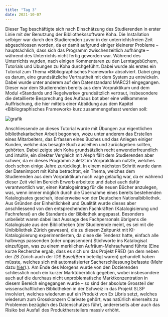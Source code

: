 ```yaml
---
title: "Tag 3"
date: 2021-10-07
---
```


Dieser Tag beschäftigte sich nach Einschätzung des Studierenden in erster Linie mit der Benutzung der Bibliothekssoftware Koha. 
Die Installation selbiger war durch den Studierenden zuvor in der unterrichtsfreien Zeit abgeschlossen worden, da er damit aufgrund einiger kleinerer Probleme – hauptsächlich, dass sich das Programm zwischenzeitlich aufhängte – während des Unterrichts nicht fertig geworden war.
Während des Unterrichts wurden, nach einigen Kommentaren zu den Lerntagebüchern, Tutorials und Übungen zu Koha durchgeführt.
Dabei wurde als erstes ein Tutorial zum Thema «Bibliographisches Framework» absolviert. Dabei ging es darum, eine grundsätzliche Vertrautheit mit dem System zu entwickeln. Dabei wurde unter anderem auf den Datenstandard MARC21 eingegangen. Dieser war dem Studierenden bereits aus dem Vorpraktikum und dem Modul «Standards und Regelwerke» grundsätzlich vertraut, insbesondere die detaillierte Besprechung des Aufbaus bot aber eine willkommene Auffrischung, die hier mittels einer Abbildung aus dem Kapitel «Bibliographisches Framework» kurz zusammengefasst werden soll: 

 ![grafik](https://user-images.githubusercontent.com/90834560/151700807-3cbf79be-b88f-422b-991a-d10e53d33722.png)
 
Anschliessende an dieses Tutorial wurde mit Übungen zur eigentlichen bibliothekarischen Arbeit begonnen, wozu unter anderem das Erstellen eines Mitarbeiters, das Erfassen eines Buches und das Anlegen einiger Kunden, welche das besagte Buch ausleihen und zurückgeben sollten, gehörten. 
Dabei zeigte sich Koha grundsätzlich recht anwenderfreundlich und intuitiv, ein direkter Vergleich mit Aleph fällt dem Studierenden aber schwer, da er dieses Programm zuletzt im Vorpraktikum nutzte, welches doch schon einige Jahre zurückliegt.
In einem nächsten Schritt wurde dann der Datenimport mit Koha betrachtet, ein Thema, welches dem Studierenden aus dem Vorpraktikum noch vage geläufig war, da er während dieser Zeit viel im Bereich Erwerb arbeitete und dabei auch dafür verantwortlich war, einen Katalogeintrag für die neuen Bücher anzulegen, was, wenn immer möglich durch die Übernahme eines bereits bestehenden Katalogisates geschah, idealerweise von der Deutschen Nationalbibliothek. Aus Gründen der Einheitlichkeit und Qualität wurde dieses aber anschliessend von den entsprechenden Fachkräften (Katalogisierung und Fachreferat) an die Standards der Bibliothek angepasst. Besonders unbeliebt waren dabei laut Aussage des Fachpersonals übrigens die Katalogisate aus den Bibliotheken (der Studierende meint, es sei mit die Unibibliothek Zürich gewesen), die zu diesem Zeitpunkt mit KI-Katalogisierung experimentierten, da diese die Tendenz hatte, einfach alle halbwegs passenden (oder unpassenden) Stichworte ins Katalogisat einzufügen, was zu einem merklichen Aufräum-Mehraufwand führte (Eine kurze Recherche ergab, dass es sich um das Projekt FRED (an dem neben der ZB Zürich auch der IDS Basel/Bern beteiligt waren) gehandelt haben müsste, welches sich mit automatisierter Sacherschliessung befasste (Mehr dazu [hier](https://www.degruyter.com/document/doi/10.1515/9783110553796-011/html)).). 
Am Ende des Morgens wurde von den Dozierenden schliesslich noch ein kurzer Marktüberblick gegeben, wobei insbesondere auch auf die durchaus nicht unproblematische Marktkonzentration in diesem Bereich eingegangen wurde – so sind der absolute Grossteil der wissenschaftlichen Bibliotheken in der Schweiz in das Projekt SLSP involviert, welches wiederum auf ein Produkt von Ex Libris setzt, welches wiederum zum Grosskonzern Clarivate gehört, was natürlich einerseits zu Problemen bezüglich des Datenschutzes führt, andererseits aber auch das Risiko bei Ausfall des Produktherstellers massiv erhöht. 
